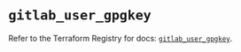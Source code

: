 # `gitlab_user_gpgkey`

Refer to the Terraform Registry for docs: [`gitlab_user_gpgkey`](https://registry.terraform.io/providers/gitlabhq/gitlab/16.8.1/docs/resources/user_gpgkey).
